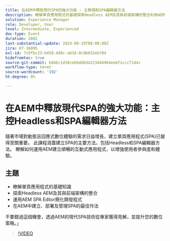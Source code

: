 ```yaml
---
title: 在AEM中釋放現代SPA的強大功能 — 主無頭和SPA編輯器方法
description: 瞭解單頁應用程式的基礎探索Headless AEM及其與前端架構的整合利用AEM SPA Editor進行簡化的開發流程在AEMD中建立、部署和管理SPA的最佳實務不要錯過這個機會，獲得專家的見解並透過AEM中的現代SPA技術提升您的數位策略。」
solution: Experience Manager
role: Developer, User
level: Intermediate, Experienced
doc-type: Event
duration: 2802
last-substantial-update: 2024-08-29T00:00:00Z
jira: KT-16095
exl-id: 7c9fbc23-b458-4d9c-ab38-0c9b032eb704
hidefromtoc: true
source-git-commit: b846c1d38ce66dd6d4223d44964eebf1ccc7144c
workflow-type: tm+mt
source-wordcount: '192'
ht-degree: 0%

---
```


# 在AEM中釋放現代SPA的強大功能：主控Headless和SPA編輯器方法

隨著市場對動態且回應式數位體驗的需求日益增長，建立單頁應用程式(SPA)已變得至關重要。 此課程涵蓋建立SPA的主要方法，包括Headless和SPA編輯器方法。 瞭解如何運用AEM建立順暢的互動式應用程式，以增強使用者參與度和體驗。

## 主題

* 瞭解單頁應用程式的基礎知識
* 探索Headless AEM及其與前端架構的整合
* 運用AEM SPA Editor簡化開發程式
* 在AEM中建立、部署及管理SPA的最佳作法

不要錯過這個機會，透過AEM的現代SPA技術從專家獲得見解，並提升您的數位策略。」

>[!VIDEO](https://video.tv.adobe.com/v/3433168/?learn=on)
